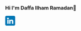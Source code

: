 ### Hi I'm Daffa Ilham Ramadan👋

[<img height="32" width="32" src="./linkedin.png" />](https://www.linkedin.com/in/daffa-ilham-ramadan-3743981b0/)
